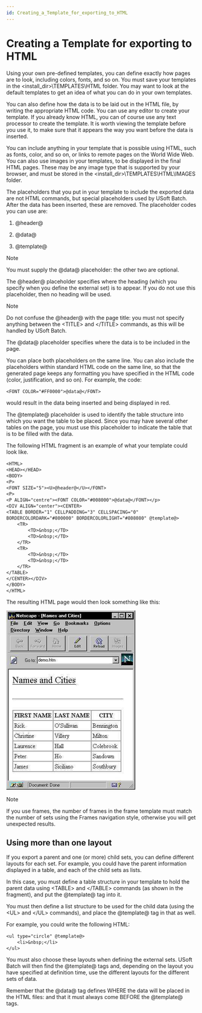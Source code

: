 ```yaml
---
id: Creating_a_Template_for_exporting_to_HTML
---
```


# Creating a Template for exporting to HTML

Using your own pre-defined templates, you can define exactly how pages are to look, including colors, fonts, and so on. You must save your templates in the \<install_dir>\\TEMPLATES\\HTML folder. You may want to look at the default templates to get an idea of what you can do in your own templates.

You can also define how the data is to be laid out in the HTML file, by writing the appropriate HTML code. You can use any editor to create your template. If you already know HTML, you can of course use any text processor to create the template. It is worth viewing the template before you use it, to make sure that it appears the way you want before the data is inserted.

You can include anything in your template that is possible using HTML, such as fonts, color, and so on, or links to remote pages on the World Wide Web. You can also use images in your templates, to be displayed in the final HTML pages. These may be any image type that is supported by your browser, and must be stored in the \<install_dir>\\TEMPLATES\\HTML\\IMAGES folder.

The placeholders that you put in your template to include the exported data are not HTML commands, but special placeholders used by USoft Batch. After the data has been inserted, these are removed. The placeholder codes you can use are:

1. @header@

2. @data@

3. @template@

> [!NOTE]
> You must supply the @data@ placeholder: the other two are optional.

The @header@ placeholder specifies where the heading (which you specify when you define the external set) is to appear. If you do not use this placeholder, then no heading will be used.

> [!NOTE]
> Do not confuse the @header@ with the page title: you must not specify anything between the \<TITLE> and \</TITLE> commands, as this will be handled by USoft Batch.

The @data@ placeholder specifies where the data is to be included in the page.

You can place both placeholders on the same line. You can also include the placeholders within standard HTML code on the same line, so that the generated page keeps any formatting you have specified in the HTML code (color, justification, and so on). For example, the code:

```language-xml
<FONT COLOR="#FF0000">@data@</FONT>

```

would result in the data being inserted and being displayed in red.

The @template@ placeholder is used to identify the table structure into which you want the table to be placed. Since you may have several other tables on the page, you must use this placeholder to indicate the table that is to be filled with the data.

The following HTML fragment is an example of what your template could look like.

```language-xml
<HTML>
<HEAD></HEAD>
<BODY>
<P>
<FONT SIZE="5"><U>@header@</U></FONT>
<P>
<P ALIGN="centre"><FONT COLOR="#008000">@data@</FONT></p>
<DIV ALIGN="center"><CENTER>
<TABLE BORDER="1" CELLPADDING="3" CELLSPACING="0"
BORDERCOLORDARK="#800000" BORDERCOLORLIGHT="#808080" @template@>
    <TR>
        <TD>&nbsp;</TD>
        <TD>&nbsp;</TD>
    </TR>
    <TR>
        <TD>&nbsp;</TD>
        <TD>&nbsp;</TD>
    </TR>
</TABLE>
</CENTER></DIV>
</BODY>
</HTML>

```

The resulting HTML page would then look something like this:

![](./assets/5fdca0c9-054a-4c02-819f-4522036ae415.jpg)

> [!NOTE]
> If you use frames, the number of frames in the frame template must match the number of sets using the Frames navigation style, otherwise you will get unexpected results.

## Using more than one layout

If you export a parent and one (or more) child sets, you can define different layouts for each set. For example, you could have the parent information displayed in a table, and each of the child sets as lists.

In this case, you must define a table structure in your template to hold the parent data using \<TABLE> and \</TABLE> commands (as shown in the fragment), and put the @template@ tag into it.

You must then define a list structure to be used for the child data (using the \<UL> and \</UL> commands), and place the @template@ tag in that as well.

For example, you could write the following HTML:

```language-xml
<ul type="circle" @template@>
    <li>&nbsp;</li>
</ul>

```

You must also choose these layouts when defining the external sets. USoft Batch will then find the @template@ tags and, depending on the layout you have specified at definition time, use the different layouts for the different sets of data.

Remember that the @data@ tag defines WHERE the data will be placed in the HTML files: and that it must always come BEFORE the @template@ tags.

 